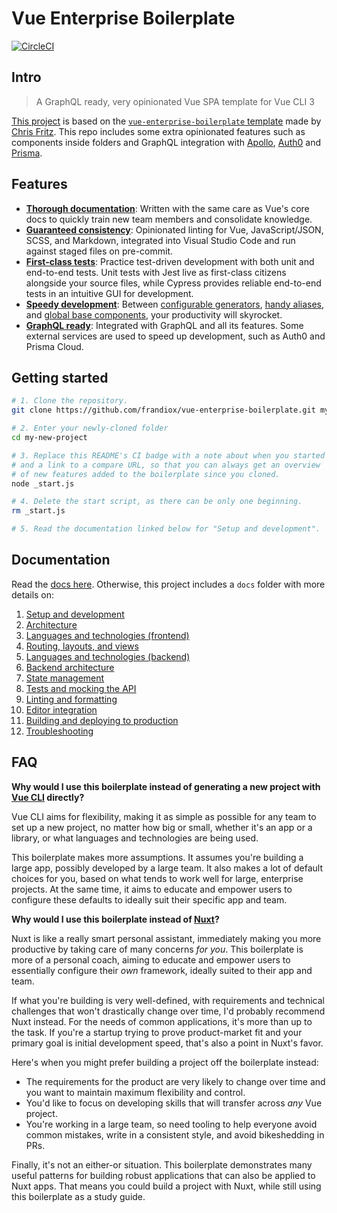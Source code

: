 # Vue Enterprise Boilerplate

[![CircleCI](https://circleci.com/gh/chrisvfritz/vue-enterprise-boilerplate/tree/master.svg?style=svg)](https://circleci.com/gh/chrisvfritz/vue-enterprise-boilerplate/tree/master)

## Intro

> A GraphQL ready, very opinionated Vue SPA template for Vue CLI 3

[This project](https://github.com/frandiox/vue-graphql-enterprise-boilerplate) is based on the [`vue-enterprise-boilerplate` template](https://github.com/chrisvfritz/vue-enterprise-boilerplate) made by [Chris Fritz](https://github.com/chrisvfritz). This repo includes some extra opinionated features such as components inside folders and GraphQL integration with [Apollo](https://www.apollographql.com/), [Auth0](https://auth0.com/) and [Prisma](https://www.prisma.io/).

## Features

- [**Thorough documentation**](#documentation): Written with the same care as Vue's core docs to quickly train new team members and consolidate knowledge.
- [**Guaranteed consistency**](linting.md): Opinionated linting for Vue, JavaScript/JSON, SCSS, and Markdown, integrated into Visual Studio Code and run against staged files on pre-commit.
- [**First-class tests**](tests.md): Practice test-driven development with both unit and end-to-end tests. Unit tests with Jest live as first-class citizens alongside your source files, while Cypress provides reliable end-to-end tests in an intuitive GUI for development.
- [**Speedy development**](development.md): Between [configurable generators](development.md#generators), [handy aliases](development.md#aliases), and [global base components](development.md#base-components), your productivity will skyrocket.
- [**GraphQL ready**](backend.md): Integrated with GraphQL and all its features. Some external services are used to speed up development, such as Auth0 and Prisma Cloud.

## Getting started

```bash
# 1. Clone the repository.
git clone https://github.com/frandiox/vue-enterprise-boilerplate.git my-new-project

# 2. Enter your newly-cloned folder
cd my-new-project

# 3. Replace this README's CI badge with a note about when you started
# and a link to a compare URL, so that you can always get an overview
# of new features added to the boilerplate since you cloned.
node _start.js

# 4. Delete the start script, as there can be only one beginning.
rm _start.js

# 5. Read the documentation linked below for "Setup and development".
```

## Documentation

Read the [docs here](https://vue-graphql.netlify.com/). Otherwise, this project includes a `docs` folder with more details on:

1.  [Setup and development](development.md)
1.  [Architecture](architecture.md)
1.  [Languages and technologies (frontend)](techfront.md)
1.  [Routing, layouts, and views](routing.md)
1.  [Languages and technologies (backend)](techback.md)
1.  [Backend architecture](backend.md)
1.  [State management](state.md)
1.  [Tests and mocking the API](tests.md)
1.  [Linting and formatting](linting.md)
1.  [Editor integration](editors.md)
1.  [Building and deploying to production](production.md)
1.  [Troubleshooting](troubleshooting.md)

## FAQ

**Why would I use this boilerplate instead of generating a new project with [Vue CLI](https://github.com/vuejs/vue-cli) directly?**

Vue CLI aims for flexibility, making it as simple as possible for any team to set up a new project, no matter how big or small, whether it's an app or a library, or what languages and technologies are being used.

This boilerplate makes more assumptions. It assumes you're building a large app, possibly developed by a large team. It also makes a lot of default choices for you, based on what tends to work well for large, enterprise projects. At the same time, it aims to educate and empower users to configure these defaults to ideally suit their specific app and team.

**Why would I use this boilerplate instead of [Nuxt](https://nuxtjs.org/)?**

Nuxt is like a really smart personal assistant, immediately making you more productive by taking care of many concerns _for you_. This boilerplate is more of a personal coach, aiming to educate and empower users to essentially configure their _own_ framework, ideally suited to their app and team.

If what you're building is very well-defined, with requirements and technical challenges that won't drastically change over time, I'd probably recommend Nuxt instead. For the needs of common applications, it's more than up to the task. If you're a startup trying to prove product-market fit and your primary goal is initial development speed, that's also a point in Nuxt's favor.

Here's when you might prefer building a project off the boilerplate instead:

- The requirements for the product are very likely to change over time and you want to maintain maximum flexibility and control.
- You'd like to focus on developing skills that will transfer across _any_ Vue project.
- You're working in a large team, so need tooling to help everyone avoid common mistakes, write in a consistent style, and avoid bikeshedding in PRs.

Finally, it's not an either-or situation. This boilerplate demonstrates many useful patterns for building robust applications that can also be applied to Nuxt apps. That means you could build a project with Nuxt, while still using this boilerplate as a study guide.
